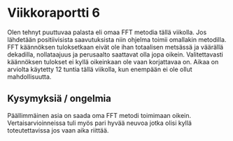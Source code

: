 # Viikkoraportti 6
Olen tehnyt puuttuvaa palasta eli omaa FFT metodia tällä viikolla. Jos lähdetään
positiivisista saavutuksista niin ohjelma toimii omallakin metodilla.
FFT käännöksen tuloksetkaan eivät ole ihan totaalisen metsässä ja väärällä dekadilla,
nollataajuus ja perusaalto saattavat olla jopa oikein.
Valitettavasti käännöksen tulokset ei kyllä oikeinkaan ole vaan korjattavaa on.
Aikaa on arviolta käytetty 12 tuntia tällä viikolla, kun enempään ei ole ollut
mahdollisuutta.

## Kysymyksiä / ongelmia
Päällimmäinen asia on saada oma FFT metodi toimimaan oikein. Vertaisarvioinneissa
tuli myös pari hyvää neuvoa jotka olisi kyllä toteutettavissa jos vaan aika riittää.
